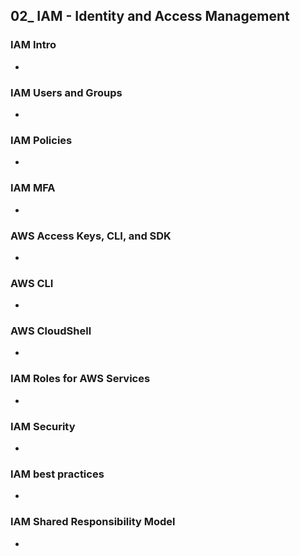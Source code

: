 ## 02_ IAM - Identity and Access Management

### IAM Intro
-

### IAM Users and Groups
-

### IAM Policies
-

### IAM MFA
-

### AWS Access Keys, CLI, and SDK
-

### AWS CLI
-

### AWS CloudShell
-

### IAM Roles for AWS Services
-

### IAM Security
-

### IAM best practices
-

### IAM Shared Responsibility Model
-